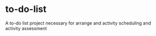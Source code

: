 # to-do-list
A to-do list project necessary for arrange and activity scheduling and activity assessment
